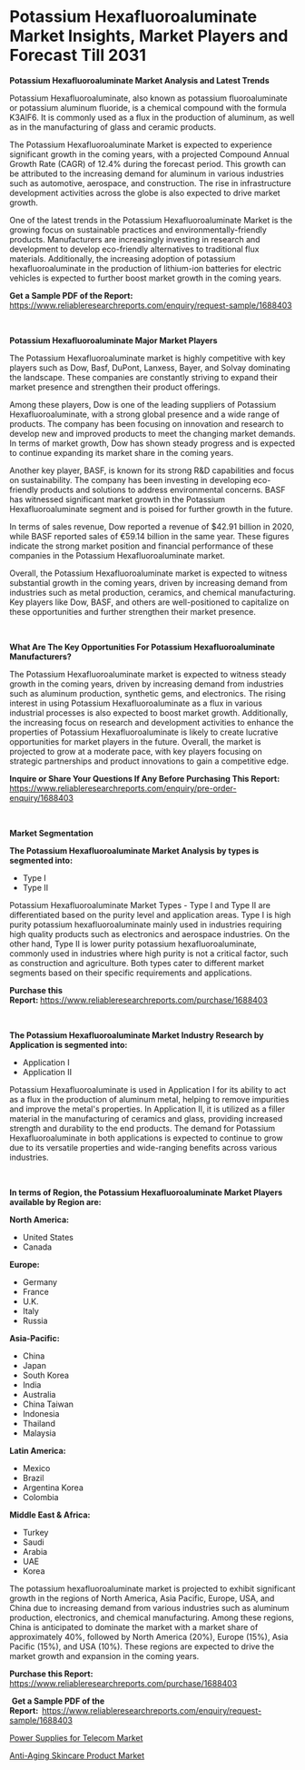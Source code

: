 <p><h1>Potassium Hexafluoroaluminate Market Insights, Market Players and Forecast Till 2031</h1></p><p><strong>Potassium Hexafluoroaluminate Market Analysis and Latest Trends</strong></p>
<p><p>Potassium Hexafluoroaluminate, also known as potassium fluoroaluminate or potassium aluminum fluoride, is a chemical compound with the formula K3AlF6. It is commonly used as a flux in the production of aluminum, as well as in the manufacturing of glass and ceramic products.</p><p>The Potassium Hexafluoroaluminate Market is expected to experience significant growth in the coming years, with a projected Compound Annual Growth Rate (CAGR) of 12.4% during the forecast period. This growth can be attributed to the increasing demand for aluminum in various industries such as automotive, aerospace, and construction. The rise in infrastructure development activities across the globe is also expected to drive market growth.</p><p>One of the latest trends in the Potassium Hexafluoroaluminate Market is the growing focus on sustainable practices and environmentally-friendly products. Manufacturers are increasingly investing in research and development to develop eco-friendly alternatives to traditional flux materials. Additionally, the increasing adoption of potassium hexafluoroaluminate in the production of lithium-ion batteries for electric vehicles is expected to further boost market growth in the coming years.</p></p>
<p><strong>Get a Sample PDF of the Report:&nbsp;</strong> <a href="https://www.reliableresearchreports.com/enquiry/request-sample/1688403">https://www.reliableresearchreports.com/enquiry/request-sample/1688403</a></p>
<p>&nbsp;</p>
<p><strong>Potassium Hexafluoroaluminate Major Market Players</strong></p>
<p><p>The Potassium Hexafluoroaluminate market is highly competitive with key players such as Dow, Basf, DuPont, Lanxess, Bayer, and Solvay dominating the landscape. These companies are constantly striving to expand their market presence and strengthen their product offerings.</p><p>Among these players, Dow is one of the leading suppliers of Potassium Hexafluoroaluminate, with a strong global presence and a wide range of products. The company has been focusing on innovation and research to develop new and improved products to meet the changing market demands. In terms of market growth, Dow has shown steady progress and is expected to continue expanding its market share in the coming years.</p><p>Another key player, BASF, is known for its strong R&D capabilities and focus on sustainability. The company has been investing in developing eco-friendly products and solutions to address environmental concerns. BASF has witnessed significant market growth in the Potassium Hexafluoroaluminate segment and is poised for further growth in the future.</p><p>In terms of sales revenue, Dow reported a revenue of $42.91 billion in 2020, while BASF reported sales of €59.14 billion in the same year. These figures indicate the strong market position and financial performance of these companies in the Potassium Hexafluoroaluminate market.</p><p>Overall, the Potassium Hexafluoroaluminate market is expected to witness substantial growth in the coming years, driven by increasing demand from industries such as metal production, ceramics, and chemical manufacturing. Key players like Dow, BASF, and others are well-positioned to capitalize on these opportunities and further strengthen their market presence.</p></p>
<p>&nbsp;</p>
<p><strong>What Are The Key Opportunities For Potassium Hexafluoroaluminate Manufacturers?</strong></p>
<p><p>The Potassium Hexafluoroaluminate market is expected to witness steady growth in the coming years, driven by increasing demand from industries such as aluminum production, synthetic gems, and electronics. The rising interest in using Potassium Hexafluoroaluminate as a flux in various industrial processes is also expected to boost market growth. Additionally, the increasing focus on research and development activities to enhance the properties of Potassium Hexafluoroaluminate is likely to create lucrative opportunities for market players in the future. Overall, the market is projected to grow at a moderate pace, with key players focusing on strategic partnerships and product innovations to gain a competitive edge.</p></p>
<p><strong>Inquire or Share Your Questions If Any Before Purchasing This Report:</strong> <a href="https://www.reliableresearchreports.com/enquiry/pre-order-enquiry/1688403">https://www.reliableresearchreports.com/enquiry/pre-order-enquiry/1688403</a></p>
<p>&nbsp;</p>
<p><strong>Market Segmentation</strong></p>
<p><strong>The Potassium Hexafluoroaluminate Market Analysis by types is segmented into:</strong></p>
<p><ul><li>Type I</li><li>Type II</li></ul></p>
<p><p>Potassium Hexafluoroaluminate Market Types - Type I and Type II are differentiated based on the purity level and application areas. Type I is high purity potassium hexafluoroaluminate mainly used in industries requiring high quality products such as electronics and aerospace industries. On the other hand, Type II is lower purity potassium hexafluoroaluminate, commonly used in industries where high purity is not a critical factor, such as construction and agriculture. Both types cater to different market segments based on their specific requirements and applications.</p></p>
<p><strong>Purchase this Report:&nbsp;</strong><a href="https://www.reliableresearchreports.com/purchase/1688403">https://www.reliableresearchreports.com/purchase/1688403</a></p>
<p>&nbsp;</p>
<p><strong>The Potassium Hexafluoroaluminate Market Industry Research by Application is segmented into:</strong></p>
<p><ul><li>Application I</li><li>Application II</li></ul></p>
<p><p>Potassium Hexafluoroaluminate is used in Application I for its ability to act as a flux in the production of aluminum metal, helping to remove impurities and improve the metal's properties. In Application II, it is utilized as a filler material in the manufacturing of ceramics and glass, providing increased strength and durability to the end products. The demand for Potassium Hexafluoroaluminate in both applications is expected to continue to grow due to its versatile properties and wide-ranging benefits across various industries.</p></p>
<p>&nbsp;</p>
<p><strong>In terms of Region, the Potassium Hexafluoroaluminate Market Players available by Region are:</strong></p>
<p>
    <p> <strong> North America: </strong>
        <ul>
            <li>United States</li>
            <li>Canada</li>
        </ul>
        </p> 
    <p> <strong> Europe: </strong>
        <ul>
            <li>Germany</li>
            <li>France</li>
            <li>U.K.</li>
            <li>Italy</li>
            <li>Russia</li>
        </ul>
        </p> 
    <p> <strong> Asia-Pacific: </strong>
        <ul>
            <li>China</li>
            <li>Japan</li>
            <li>South Korea</li>
            <li>India</li>
            <li>Australia</li>
            <li>China Taiwan</li>
            <li>Indonesia</li>
            <li>Thailand</li>
            <li>Malaysia</li>
        </ul>
        </p> 
    <p> <strong> Latin America: </strong>
        <ul>
            <li>Mexico</li>
            <li>Brazil</li>
            <li>Argentina Korea</li>
            <li>Colombia</li>
        </ul>
        </p> 
    <p> <strong> Middle East & Africa: </strong>
        <ul>
            <li>Turkey</li>
            <li>Saudi</li>
            <li>Arabia</li>
            <li>UAE</li>
            <li>Korea</li>
        </ul>
    </p>
    </p>
<p><p>The potassium hexafluoroaluminate market is projected to exhibit significant growth in the regions of North America, Asia Pacific, Europe, USA, and China due to increasing demand from various industries such as aluminum production, electronics, and chemical manufacturing. Among these regions, China is anticipated to dominate the market with a market share of approximately 40%, followed by North America (20%), Europe (15%), Asia Pacific (15%), and USA (10%). These regions are expected to drive the market growth and expansion in the coming years.</p></p>
<p><strong>Purchase this Report: </strong><a href="https://www.reliableresearchreports.com/purchase/1688403">https://www.reliableresearchreports.com/purchase/1688403</a></p>
<p>&nbsp;<strong>Get a Sample PDF of the Report:&nbsp;&nbsp;</strong><a href="https://www.reliableresearchreports.com/enquiry/request-sample/1688403">https://www.reliableresearchreports.com/enquiry/request-sample/1688403</a></p>
<p><strong></strong></p>
<p><p><a href="https://github.com/RoccoManning/Market-Research-Report-List-3/blob/main/power-supplies-for-telecom-market.md">Power Supplies for Telecom Market</a></p><p><a href="https://github.com/gulaimolin/Market-Research-Report-List-3/blob/main/anti-aging-skincare-product-market.md">Anti-Aging Skincare Product Market</a></p></p>